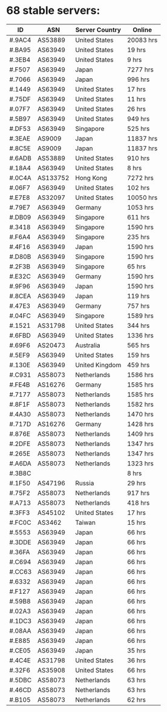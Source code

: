 # 68 stable servers:

| ID | ASN | Server Country | Online |
| ------ | ------ | ------ | ------ |
| #.9AC4 | AS53889 | United States | 20083 hrs |
| #.BA95 | AS63949 | United States | 19 hrs |
| #.3EB4 | AS63949 | United States | 9 hrs |
| #.F507 | AS63949 | Japan | 7277 hrs |
| #.7066 | AS63949 | Japan | 996 hrs |
| #.1449 | AS63949 | United States | 17 hrs |
| #.75DF | AS63949 | United States | 11 hrs |
| #.07F7 | AS63949 | United States | 26 hrs |
| #.5B97 | AS63949 | United States | 949 hrs |
| #.DF53 | AS63949 | Singapore | 525 hrs |
| #.3EAE | AS9009 | Japan | 11837 hrs |
| #.8C5E | AS9009 | Japan | 11837 hrs |
| #.6ADB | AS53889 | United States | 910 hrs |
| #.18A4 | AS63949 | United States | 8 hrs |
| #.0C4A | AS133752 | Hong Kong | 7272 hrs |
| #.06F7 | AS63949 | United States | 102 hrs |
| #.E7E8 | AS32097 | United States | 10050 hrs |
| #.79E7 | AS63949 | Germany | 1053 hrs |
| #.DB09 | AS63949 | Singapore | 611 hrs |
| #.3418 | AS63949 | Singapore | 1590 hrs |
| #.F6A4 | AS63949 | Singapore | 235 hrs |
| #.4F16 | AS63949 | Japan | 1590 hrs |
| #.D80B | AS63949 | Singapore | 1590 hrs |
| #.2F3B | AS63949 | Singapore | 65 hrs |
| #.E32C | AS63949 | Germany | 1590 hrs |
| #.9F96 | AS63949 | Japan | 1590 hrs |
| #.8CEA | AS63949 | Japan | 119 hrs |
| #.47E3 | AS63949 | Germany | 757 hrs |
| #.04FC | AS63949 | Singapore | 1589 hrs |
| #.1521 | AS31798 | United States | 344 hrs |
| #.6FBD | AS63949 | United States | 1336 hrs |
| #.69F6 | AS20473 | Australia | 565 hrs |
| #.5EF9 | AS63949 | United States | 159 hrs |
| #.130E | AS63949 | United Kingdom | 459 hrs |
| #.C931 | AS58073 | Netherlands | 1586 hrs |
| #.FE4B | AS16276 | Germany | 1585 hrs |
| #.7177 | AS58073 | Netherlands | 1585 hrs |
| #.8F1F | AS58073 | Netherlands | 1582 hrs |
| #.4A30 | AS58073 | Netherlands | 1470 hrs |
| #.717D | AS16276 | Germany | 1428 hrs |
| #.876E | AS58073 | Netherlands | 1409 hrs |
| #.2DFE | AS58073 | Netherlands | 1347 hrs |
| #.265E | AS58073 | Netherlands | 1347 hrs |
| #.A6DA | AS58073 | Netherlands | 1323 hrs |
| #.3B8C |  |  | 8 hrs |
| #.1F50 | AS47196 | Russia | 29 hrs |
| #.75F2 | AS58073 | Netherlands | 917 hrs |
| #.A713 | AS58073 | Netherlands | 418 hrs |
| #.3FF3 | AS45102 | United States | 17 hrs |
| #.FC0C | AS3462 | Taiwan | 15 hrs |
| #.5553 | AS63949 | Japan | 66 hrs |
| #.3DDE | AS63949 | Japan | 66 hrs |
| #.36FA | AS63949 | Japan | 66 hrs |
| #.C694 | AS63949 | Japan | 66 hrs |
| #.CC63 | AS63949 | Japan | 66 hrs |
| #.6332 | AS63949 | Japan | 66 hrs |
| #.F127 | AS63949 | Japan | 66 hrs |
| #.59B8 | AS63949 | Japan | 66 hrs |
| #.02A3 | AS63949 | Japan | 66 hrs |
| #.1DC3 | AS63949 | Japan | 66 hrs |
| #.08AA | AS63949 | Japan | 66 hrs |
| #.E885 | AS63949 | Japan | 66 hrs |
| #.CE05 | AS63949 | Japan | 35 hrs |
| #.4C4E | AS31798 | United States | 36 hrs |
| #.32F6 | AS35908 | United States | 66 hrs |
| #.5DBC | AS58073 | Netherlands | 63 hrs |
| #.46CD | AS58073 | Netherlands | 63 hrs |
| #.B105 | AS58073 | Netherlands | 62 hrs |

